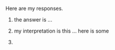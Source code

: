 Here are my responses.

1.  the answer is ...

2.  my interpretation is this ... here is some 

3.   
